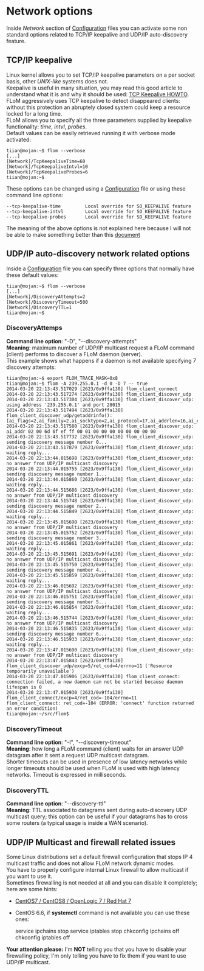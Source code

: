 # Network options
Inside *Network* section of [Configuration](../Configuration.md) files you can activate some non standard options related to TCP/IP keepalive and UDP/IP auto-discovery feature.

## TCP/IP keepalive
Linux kernel allows you to set TCP/IP keepalive parameters on a per socket basis, other *UNIX-like* systems does not.   
Keepalive is useful in many situation, you may read this good article to understand what it is and why it should be used: [TCP Keepalive HOWTO](http://tldp.org/HOWTO/html_single/TCP-Keepalive-HOWTO).   
FLoM aggressively uses TCP keepalive to detect disappeared clients: without this protection an abruptely closed system could keep a resource locked for a long time.   
FLoM allows you to specify all the three parameters supplied by keepalive functionality: *time*, *intvl*, *probes*.   
Default values can be easily retrieved running it with verbose mode activated:

    tiian@mojan:~$ flom --verbose
    [...]
    [Network]/TcpKeepaliveTime=60
    [Network]/TcpKeepaliveIntvl=10
    [Network]/TcpKeepaliveProbes=6
    tiian@mojan:~$

These options can be changed using a [Configuration](../Configuration.md) file or using these command line options:

    --tcp-keepalive-time         Local override for SO_KEEPALIVE feature
    --tcp-keepalive-intvl        Local override for SO_KEEPALIVE feature
    --tcp-keepalive-probes       Local override for SO_KEEPALIVE feature

The meaning of the above options is not explained here because I will not be able to make something better than this [document](http://tldp.org/HOWTO/html_single/TCP-Keepalive-HOWTO)

## UDP/IP auto-discovery network related options
Inside a [Configuration](../Configuration.md) file you can specify three options that normally have these default values:

    tiian@mojan:~$ flom --verbose
    [...]
    [Network]/DiscoveryAttempts=2
    [Network]/DiscoveryTimeout=500
    [Network]/DiscoveryTTL=1
    tiian@mojan:~$

### DiscoveryAttemps
**Command line option**: "-D", "\-\-discovery-attempts"   
**Meaning**: maximum number of UDP/IP multicast request a FLoM command (client) performs to discover a FLoM daemon (server).   
This example shows what happens if a daemon is not available specifying 7 discovery attempts:

    tiian@mojan:~$ export FLOM_TRACE_MASK=0x8
    tiian@mojan:~$ flom -A 239.255.0.1 -d 0 -D 7 -- true
    2014-03-20 22:13:43.517029 [2623/0x9ffa130] flom_client_connect
    2014-03-20 22:13:43.517274 [2623/0x9ffa130] flom_client_discover_udp
    2014-03-20 22:13:43.517304 [2623/0x9ffa130] flom_client_discover_udp: using address '239.255.0.1' and port 28015
    2014-03-20 22:13:43.517494 [2623/0x9ffa130] flom_client_discover_udp/getaddrinfo(): [ai_flags=2,ai_family=2,ai_socktype=2,ai_protocol=17,ai_addrlen=16,ai_canonname='239.255.0.1'] 
    2014-03-20 22:13:43.517580 [2623/0x9ffa130] flom_client_discover_udp: ai_addr 02 00 6d 6f ef ff 00 01 00 00 00 00 00 00 00 00 
    2014-03-20 22:13:43.517732 [2623/0x9ffa130] flom_client_discover_udp: sending discovery message number 0...
    2014-03-20 22:13:43.517879 [2623/0x9ffa130] flom_client_discover_udp: waiting reply...
    2014-03-20 22:13:44.015698 [2623/0x9ffa130] flom_client_discover_udp: no answer from UDP/IP multicast discovery
    2014-03-20 22:13:44.015755 [2623/0x9ffa130] flom_client_discover_udp: sending discovery message number 1...
    2014-03-20 22:13:44.015860 [2623/0x9ffa130] flom_client_discover_udp: waiting reply...
    2014-03-20 22:13:44.515686 [2623/0x9ffa130] flom_client_discover_udp: no answer from UDP/IP multicast discovery
    2014-03-20 22:13:44.515748 [2623/0x9ffa130] flom_client_discover_udp: sending discovery message number 2...
    2014-03-20 22:13:44.515849 [2623/0x9ffa130] flom_client_discover_udp: waiting reply...
    2014-03-20 22:13:45.015690 [2623/0x9ffa130] flom_client_discover_udp: no answer from UDP/IP multicast discovery
    2014-03-20 22:13:45.015752 [2623/0x9ffa130] flom_client_discover_udp: sending discovery message number 3...
    2014-03-20 22:13:45.015861 [2623/0x9ffa130] flom_client_discover_udp: waiting reply...
    2014-03-20 22:13:45.515691 [2623/0x9ffa130] flom_client_discover_udp: no answer from UDP/IP multicast discovery
    2014-03-20 22:13:45.515750 [2623/0x9ffa130] flom_client_discover_udp: sending discovery message number 4...
    2014-03-20 22:13:45.515859 [2623/0x9ffa130] flom_client_discover_udp: waiting reply...
    2014-03-20 22:13:46.015692 [2623/0x9ffa130] flom_client_discover_udp: no answer from UDP/IP multicast discovery
    2014-03-20 22:13:46.015751 [2623/0x9ffa130] flom_client_discover_udp: sending discovery message number 5...
    2014-03-20 22:13:46.015854 [2623/0x9ffa130] flom_client_discover_udp: waiting reply...
    2014-03-20 22:13:46.515744 [2623/0x9ffa130] flom_client_discover_udp: no answer from UDP/IP multicast discovery
    2014-03-20 22:13:46.515835 [2623/0x9ffa130] flom_client_discover_udp: sending discovery message number 6...
    2014-03-20 22:13:46.515933 [2623/0x9ffa130] flom_client_discover_udp: waiting reply...
    2014-03-20 22:13:47.015690 [2623/0x9ffa130] flom_client_discover_udp: no answer from UDP/IP multicast discovery
    2014-03-20 22:13:47.015843 [2623/0x9ffa130] flom_client_discover_udp/excp=5/ret_cod=4/errno=11 ('Resource temporarily unavailable')
    2014-03-20 22:13:47.015906 [2623/0x9ffa130] flom_client_connect: connection failed, a new daemon can not be started because daemon lifespan is 0
    2014-03-20 22:13:47.015930 [2623/0x9ffa130] flom_client_connect/excp=4/ret_cod=-104/errno=11
    flom_client_connect: ret_cod=-104 (ERROR: 'connect' function returned an error condition)
    tiian@mojan:~/src/flom$

### DiscoveryTimeout
**Command line option**: "-I", "\-\-discovery-timeout"   
**Meaning**: how long a FLoM command (client) waits for an answer UDP datagram after it sent a request UDP multicast datagram.   
Shorter timeouts can be used in presence of low latency networks while longer timeouts should be used when FLoM is used with high latency networks. Timeout is expressed in milliseconds.

### DiscoveryTTL
**Command line option**: "\-\-discovery-ttl"   
**Meaning**: TTL associated to datagrams sent during auto-discovery UDP multicast query; this option can be useful if your datagrams has to cross some routers (a typical usage is inside a WAN scenario).

## UDP/IP Multicast and firewall related issues
Some Linux distributions set a default firewall configuration that stops IP 4 multicast traffic and does not allow FLoM network dynamic modes.    
You have to properly configure internal Linux firewall to allow multicast if you want to use it.   
Sometimes firewalling is not needed at all and you can disable it completely; here are some hints:

* [CentOS7 / CentOS8 / OpenLogic 7 / Red Hat 7](http://www.server-world.info/en/note?os=CentOS_7&p=initial_conf&f=2)
* CentOS 6.6, if **systemctl** command is not available you can use these ones:

    service ipchains stop
    service iptables stop
    chkconfig ipchains off
    chkconfig iptables off

**Your attention please:** I'm **NOT** telling you that you have to disable your firewalling policy, I'm only telling you have to fix them if you want to use UDP/IP multicast.
